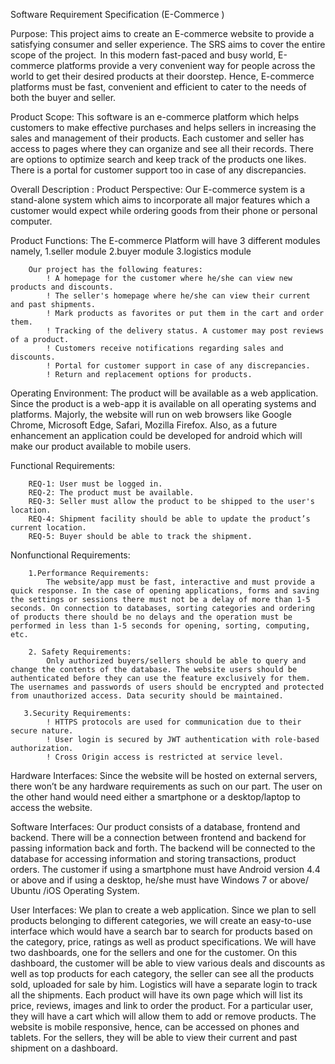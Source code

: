 Software Requirement Specification  (E-Commerce )

Purpose:
        This project aims to create an E-commerce website to provide a satisfying consumer and seller experience. The SRS aims to cover the entire scope of the project.  In this modern fast-paced and busy world, E-commerce platforms provide a very convenient way for people across the world to get their desired products at their doorstep. Hence, E-commerce platforms must be fast, convenient and efficient to cater to the needs of both the buyer and seller. 

 
Product Scope:
        This software is an e-commerce platform which helps customers to make effective purchases and helps sellers in increasing the sales and management of their products. Each customer and seller has access to pages where they can organize and see all their records. There are options to optimize search and keep track of the products one likes. There is a portal for customer support too in case of any discrepancies. 

 
Overall Description :
Product Perspective:
        Our E-commerce system is a stand-alone system which aims to incorporate all major features which a customer would expect while ordering goods from their phone or personal computer.  

 
Product Functions:
        The E-commerce Platform will have 3 different modules namely, 
            1.seller module 
            2.buyer module 
            3.logistics module 

        Our project has the following features: 
            ! A homepage for the customer where he/she can view new products and discounts. 
            ! The seller's homepage where he/she can view their current and past shipments. 
            ! Mark products as favorites or put them in the cart and order them. 
            ! Tracking of the delivery status. A customer may post reviews of a product. 
            ! Customers receive notifications regarding sales and discounts. 
            ! Portal for customer support in case of any discrepancies. 
            ! Return and replacement options for products. 

 
Operating Environment:
        The product will be available as a web application. Since the product is a web-app it is available on all operating systems and platforms. Majorly, the website will run on web browsers like Google Chrome, Microsoft Edge, Safari, Mozilla Firefox. Also, as a future enhancement an application could be developed for android which will make our product available to mobile users. 

 
 Functional Requirements:

        REQ-1: User must be logged in.         
        REQ-2: The product must be available. 
        REQ-3: Seller must allow the product to be shipped to the user's location. 
        REQ-4: Shipment facility should be able to update the product’s current location. 
        REQ-5: Buyer should be able to track the shipment. 

 
Nonfunctional Requirements:

        1.Performance Requirements:
            The website/app must be fast, interactive and must provide a quick response. In the case of opening applications, forms and saving the settings or sessions there must not be a delay of more than 1-5 seconds. On connection to databases, sorting categories and ordering of products there should be no delays and the operation must be performed in less than 1-5 seconds for opening, sorting, computing, etc. 

        2. Safety Requirements:
            Only authorized buyers/sellers should be able to query and change the contents of the database. The website users should be authenticated before they can use the feature exclusively for them. The usernames and passwords of users should be encrypted and protected from unauthorized access. Data security should be maintained. 

       3.Security Requirements:
            ! HTTPS protocols are used for communication due to their secure nature. 
            ! User login is secured by JWT authentication with role-based authorization. 
            ! Cross Origin access is restricted at service level. 
  

Hardware Interfaces:
         Since the website will be hosted on external servers, there won’t be any hardware requirements as such on our part. The user on the other hand would need either a smartphone or a desktop/laptop to access the website. 

 
Software Interfaces:
          Our product consists of a database, frontend and backend. There will be a connection between frontend and backend for passing information back and forth. The backend will be connected to the database for accessing information and storing transactions, product orders. The customer if using a smartphone must have Android version 4.4 or above and if using a desktop, he/she must have Windows 7 or above/ Ubuntu /iOS Operating System. 

 
User Interfaces:
        We plan to create a web application. Since we plan to sell products belonging to different categories, we will create an easy-to-use interface which would have a search bar to search for products based on the category, price, ratings as well as product specifications. We will have two dashboards, one for the sellers and one for the customer. On this dashboard, the customer will be able to view various deals and discounts as well as top products for each category, the seller can see all the products sold, uploaded for sale by him. Logistics will have a separate login to track all the shipments. Each product will have its own page which will list its price, reviews, images and link to order the product. For a particular user, they will have a cart which will allow them to add or remove products. The website is mobile responsive, hence, can be accessed on phones and tablets. For the sellers, they will be able to view their current and past shipment on a dashboard. 
